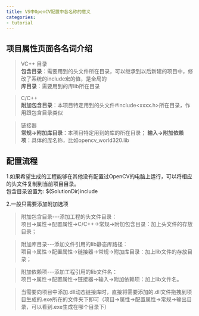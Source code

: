 ```yaml
---
title: VS中OpenCV配置中各名称的意义
categories: 
- tutorial
---
```


## 项目属性页面各名词介绍
> VC++ 目录  
**包含目录**：需要用到的头文件所在目录，可以继承到以后新建的项目中，修改了系统的include宏的值，是全局的  
**库目录**：需要用到的库lib所在目录

> C/C++  
**附加包含目录**：本项目特定用到的头文件#include<xxxx.h>所在目录，作用跟包含目录类似

> 链接器  
**常规->附加库目录**：本项目特定用到的库的所在目录； 
**输入->附加依赖项**：具体的库名称，比如opencv_world320.lib

## 配置流程
1.如果希望生成的工程能够在其他没有配置过OpenCV的电脑上运行，可以将相应的头文件复制到当前项目目录。  
包含目录设置为: $(SolutionDir)include

2.一般只需要添加附加选项  
> 附加包含目录---添加工程的头文件目录：  
      项目->属性->配置属性->C/C++->常规->附加包含目录：加上头文件的存放目录； 
      
> 附加库目录---添加文件引用的lib静态库路径：  
      项目->属性->配置属性->链接器->常规->附加库目录：加上lib文件的存放目录；  
      
> 附加依赖项---添加工程引用的lib文件名：  
      项目->属性->配置属性->链接器->输入->附加依赖项：加上lib文件名。 
      
> 当需要向项目中添加.dll动态链接库时，直接将需要添加的.dll文件拖拽到项目生成的.exe所在的文件夹下即可（项目->属性->配置属性->常规->输出目录，可以看到.exe生成在哪个目录下）
